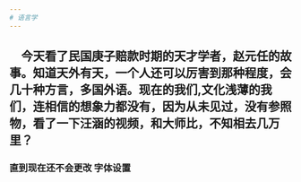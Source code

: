 ```yaml
---
# 语言学
---
```


## &ensp;&ensp;今天看了民国庚子赔款时期的天才学者，赵元任的故事。知道天外有天，一个人还可以厉害到那种程度，会几十种方言，多国外语。现在的我们,文化浅薄的我们，连相信的想象力都没有，因为从未见过，没有参照物，看了一下汪涵的视频，和大师比，不知相去几万里？
### 直到现在还不会更改 字体设置
